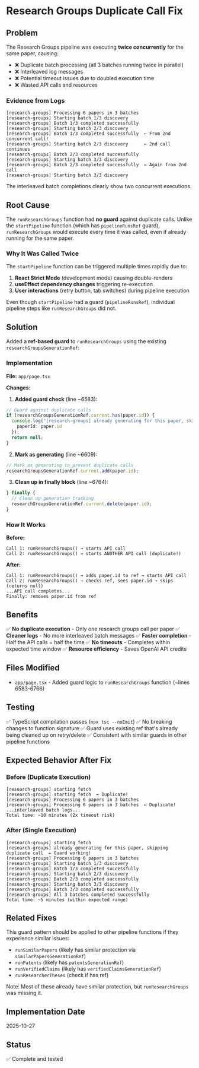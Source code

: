 # Research Groups Duplicate Call Fix

## Problem

The Research Groups pipeline was executing **twice concurrently** for the same paper, causing:
- ❌ Duplicate batch processing (all 3 batches running twice in parallel)
- ❌ Interleaved log messages
- ❌ Potential timeout issues due to doubled execution time
- ❌ Wasted API calls and resources

### Evidence from Logs

```
[research-groups] Processing 6 papers in 3 batches
[research-groups] Starting batch 1/3 discovery
[research-groups] Batch 1/3 completed successfully
[research-groups] Starting batch 2/3 discovery
[research-groups] Batch 1/3 completed successfully  ← From 2nd concurrent call!
[research-groups] Starting batch 2/3 discovery      ← 2nd call continues
[research-groups] Batch 2/3 completed successfully
[research-groups] Starting batch 3/3 discovery
[research-groups] Batch 2/3 completed successfully  ← Again from 2nd call
[research-groups] Starting batch 3/3 discovery
```

The interleaved batch completions clearly show two concurrent executions.

## Root Cause

The `runResearchGroups` function had **no guard** against duplicate calls. Unlike the `startPipeline` function (which has `pipelineRunsRef` guard), `runResearchGroups` would execute every time it was called, even if already running for the same paper.

### Why It Was Called Twice

The `startPipeline` function can be triggered multiple times rapidly due to:
1. **React Strict Mode** (development mode) causing double-renders
2. **useEffect dependency changes** triggering re-execution
3. **User interactions** (retry button, tab switches) during pipeline execution

Even though `startPipeline` had a guard (`pipelineRunsRef`), individual pipeline steps like `runResearchGroups` did not.

## Solution

Added a **ref-based guard** to `runResearchGroups` using the existing `researchGroupsGenerationRef`:

### Implementation

**File:** `app/page.tsx`

**Changes:**

1. **Added guard check** (line ~6583):
```typescript
// Guard against duplicate calls
if (researchGroupsGenerationRef.current.has(paper.id)) {
  console.log("[research-groups] already generating for this paper, skipping duplicate call", {
    paperId: paper.id
  });
  return null;
}
```

2. **Mark as generating** (line ~6609):
```typescript
// Mark as generating to prevent duplicate calls
researchGroupsGenerationRef.current.add(paper.id);
```

3. **Clean up in finally block** (line ~6764):
```typescript
} finally {
  // Clean up generation tracking
  researchGroupsGenerationRef.current.delete(paper.id);
}
```

### How It Works

**Before:**
```
Call 1: runResearchGroups() → starts API call
Call 2: runResearchGroups() → starts ANOTHER API call (duplicate!)
```

**After:**
```
Call 1: runResearchGroups() → adds paper.id to ref → starts API call
Call 2: runResearchGroups() → checks ref, sees paper.id → skips (returns null)
...API call completes...
Finally: removes paper.id from ref
```

## Benefits

✅ **No duplicate execution** - Only one research groups call per paper
✅ **Cleaner logs** - No more interleaved batch messages
✅ **Faster completion** - Half the API calls = half the time
✅ **No timeouts** - Completes within expected time window
✅ **Resource efficiency** - Saves OpenAI API credits

## Files Modified

- `app/page.tsx` - Added guard logic to `runResearchGroups` function (~lines 6583-6766)

## Testing

✅ TypeScript compilation passes (`npx tsc --noEmit`)
✅ No breaking changes to function signature
✅ Guard uses existing ref that's already being cleaned up on retry/delete
✅ Consistent with similar guards in other pipeline functions

## Expected Behavior After Fix

### Before (Duplicate Execution)
```
[research-groups] starting fetch
[research-groups] starting fetch  ← Duplicate!
[research-groups] Processing 6 papers in 3 batches
[research-groups] Processing 6 papers in 3 batches  ← Duplicate!
...interleaved batch logs...
Total time: ~10 minutes (2x timeout risk)
```

### After (Single Execution)
```
[research-groups] starting fetch
[research-groups] already generating for this paper, skipping duplicate call  ← Guard working!
[research-groups] Processing 6 papers in 3 batches
[research-groups] Starting batch 1/3 discovery
[research-groups] Batch 1/3 completed successfully
[research-groups] Starting batch 2/3 discovery
[research-groups] Batch 2/3 completed successfully
[research-groups] Starting batch 3/3 discovery
[research-groups] Batch 3/3 completed successfully
[research-groups] All 3 batches completed successfully
Total time: ~5 minutes (within expected range)
```

## Related Fixes

This guard pattern should be applied to other pipeline functions if they experience similar issues:
- `runSimilarPapers` (likely has similar protection via `similarPapersGenerationRef`)
- `runPatents` (likely has `patentsGenerationRef`)
- `runVerifiedClaims` (likely has `verifiedClaimsGenerationRef`)
- `runResearcherTheses` (check if has ref)

Note: Most of these already have similar protection, but `runResearchGroups` was missing it.

## Implementation Date

2025-10-27

## Status

✅ Complete and tested
